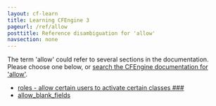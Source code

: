 ```yaml
---
layout: cf-learn
title: Learning CFEngine 3
pageurl: /ref/allow
posttitle: Reference disambiguation for 'allow'
navsection: none
---
```


The term 'allow' could refer to several sections in the documentation. Please choose one below, or
[search the CFEngine documentation for 'allow'](http://cfengine.com/docs/latest/search.html?q=allow).

- [roles - allow certain users to activate certain classes \#\#\#](http://cfengine.com/docs/latest/guide-writing-and-serving-policy-promises-available-in-cfengine.html#roles-allow-certain-users-to-activate-certain-classes-###)
- [allow_blank_fields](http://cfengine.com/docs/latest/reference-promise-types-edit_line-field_edits.html#allow_blank_fields)
